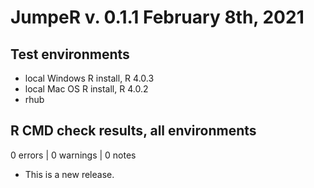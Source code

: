 # JumpeR v. 0.1.1 February 8th, 2021
## Test environments
* local Windows R install, R 4.0.3
* local Mac OS R install, R 4.0.2
* rhub


## R CMD check results, all environments

0 errors | 0 warnings | 0 notes

* This is a new release.
